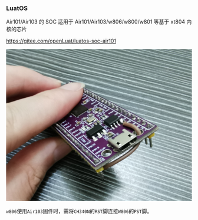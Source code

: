 ### LuatOS

Air101/Air103 的 SOC 适用于 Air101/Air103/w806/w800/w801 等基于 xt804 内核的芯片

https://gitee.com/openLuat/luatos-soc-air101

![W806_CH340N_RST_CONNECT_TO_MCU_RST](.assets/luatos/W806_CH340N_RST_CONNECT_TO_MCU_RST.jpg)

`w806`使用`Air103`固件时，需将`CH340N`的`RST`脚连接`W806`的`PST`脚。

